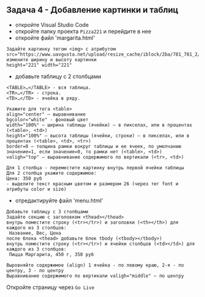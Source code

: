 ## Задача 4 - Добавление картинки и таблиц
- откройте Visual Studio Code
- откройте папку проекта `Pizza221` и перейдите в нее
- откройте файл 'margarita.html' 
```
Задайте картинку тегом <img> с атрибутом src="https://www.uavgusta.net/upload/resize_cache/iblock/2ba/781_781_2/2ba4f0bfb3e79448d1f581c335919bc6.jpg"
измените ширину и высоту картинки
height="221" width="221"
```
- добавьте таблицу с 2 столбцами
```
<TABLE>…</TABLE> - вся таблица.
<TR>…</TR> - строка.
<TD>…</TD> - ячейка в ряду.

Укажите для тега <table> 
align="center" – выравнивание
bgcolor="white" - фоновый цвет
width="100%" – ширина таблицы (ячейки) – в пикселах, или в процентах (<table>, <td>)
height="100%" – высота таблицы (ячейки, строки) – в пикселах, или в процентах (<table>, <td>, <tr>)
border=0 – толщина рамки вокруг таблицы и ее ячеек, по умолчанию значение=1, если значение=0, то рамки нет (<table>, <td>)
valigh="top" – выравнивание содержимого по вертикали (<tr>, <td>)

Для 1 столбца - переместите картинку внутрь первой ячейки таблицы
Для 2 столбца укажите содержимое:
Цена: 350 руб
- выделите текст красным цветом и размером 26 (через тег font и атрибуты color и size)
```

- отредактируйте файл 'menu.html'
```
Добавьте таблицу с 3 столбцами
Задайте секцию с заголовком <thead></thead>
внутрь поместите строку (<tr></tr>) и заголовки (<th></th>) для каждого из 3 столбцов:
 Название, Вес, Цена
после блока <thead> добавьте блок tbody (<tbody></tbody>)
внутрь поместите строку (<tr></tr>) и ячейки столбцов (<td></td>) для каждого из 3 столбцов:
 Пицца Маргарита, 450 г, 350 руб

Выровняйте содержимое (align) 1 ячейка - по левому краю, 2-я - по центру, 3 - по центру
Выравнивание содержимого по вертикали valigh="middle" – по центру
```

Откройте страницу через `Go Live`
